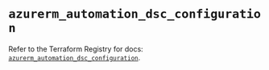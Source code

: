 # `azurerm_automation_dsc_configuration`

Refer to the Terraform Registry for docs: [`azurerm_automation_dsc_configuration`](https://registry.terraform.io/providers/hashicorp/azurerm/4.36.0/docs/resources/automation_dsc_configuration).
